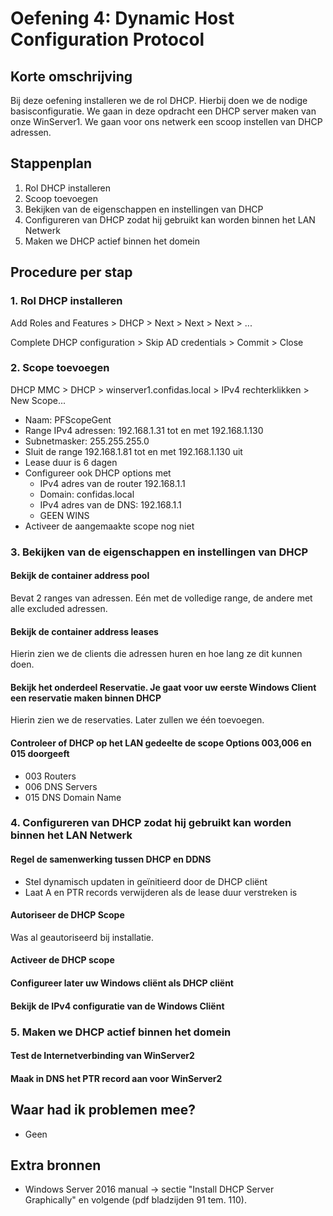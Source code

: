 # Oefening 4: Dynamic Host Configuration Protocol

## Korte omschrijving

Bij deze oefening installeren we de rol DHCP. Hierbij doen we de nodige basisconfiguratie. We gaan in deze opdracht een DHCP server maken van onze WinServer1. We gaan voor ons netwerk een scoop instellen van DHCP adressen.

## Stappenplan

1. Rol DHCP installeren
2. Scoop toevoegen
3. Bekijken van de eigenschappen en instellingen van DHCP
4. Configureren van DHCP zodat hij gebruikt kan worden binnen het LAN Netwerk
5. Maken we DHCP actief binnen het domein

## Procedure per stap

### 1. Rol DHCP installeren

Add Roles and Features > DHCP > Next > Next > Next > ... 

Complete DHCP configuration > Skip AD credentials > Commit > Close

### 2. Scope toevoegen

DHCP MMC > DHCP > winserver1.confidas.local > IPv4 rechterklikken > New Scope... 

- Naam: PFScopeGent
- Range IPv4 adressen: 192.168.1.31 tot en met 192.168.1.130 
- Subnetmasker: 255.255.255.0
- Sluit de range 192.168.1.81 tot en met 192.168.1.130 uit
- Lease duur is 6 dagen
- Configureer ook DHCP options met
    - IPv4 adres van de router 192.168.1.1 
    - Domain: confidas.local
    - IPv4 adres van de DNS: 192.168.1.1 
    - GEEN WINS
- Activeer de aangemaakte scope nog niet

### 3. Bekijken van de eigenschappen en instellingen van DHCP

#### Bekijk de container address pool

Bevat 2 ranges van adressen. Eén met de volledige range, de andere met alle excluded adressen.

#### Bekijk de container address leases

Hierin zien we de clients die adressen huren en hoe lang ze dit kunnen doen. 

#### Bekijk het onderdeel Reservatie. Je gaat voor uw eerste Windows Client een reservatie maken binnen DHCP

Hierin zien we de reservaties. Later zullen we één toevoegen. 

#### Controleer of DHCP op het LAN gedeelte de scope Options 003,006 en 015 doorgeeft

- 003 Routers
- 006 DNS Servers
- 015 DNS Domain Name

### 4. Configureren van DHCP zodat hij gebruikt kan worden binnen het LAN Netwerk

#### Regel de samenwerking tussen DHCP en DDNS
- Stel dynamisch updaten in geïnitieerd door de DHCP cliënt
- Laat A en PTR records verwijderen als de lease duur verstreken is



#### Autoriseer de DHCP Scope

Was al geautoriseerd bij installatie. 

#### Activeer de DHCP scope



#### Configureer later uw Windows cliënt als DHCP cliënt



#### Bekijk de IPv4 configuratie van de Windows Cliënt



### 5. Maken we DHCP actief binnen het domein

#### Test de Internetverbinding van WinServer2



#### Maak in DNS het PTR record aan voor WinServer2



## Waar had ik problemen mee?

- Geen

## Extra bronnen

- Windows Server 2016 manual -> sectie "Install DHCP Server Graphically" en volgende (pdf bladzijden 91 tem. 110).